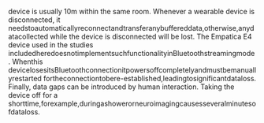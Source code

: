 device is usually 10m within the same room. Whenever a wearable device is disconnected, it
needstoautomaticallyreconnectandtransferanybuffereddata,otherwise,anydatacollected
while the device is disconnected will be lost. The Empatica E4 device used in the studies
includedheredoesnotimplementsuchfunctionalityinBluetoothstreamingmode. Whenthis
devicelosesitsBluetoothconnectionitpowersoffcompletelyandmustbemanuallyrestarted
fortheconnectiontobere-established,leadingtosignificantdataloss.
Finally, data gaps can be introduced by human interaction. Taking the device off for a
shorttime,forexample,duringashowerorneuroimagingcausesseveralminutesofdataloss.